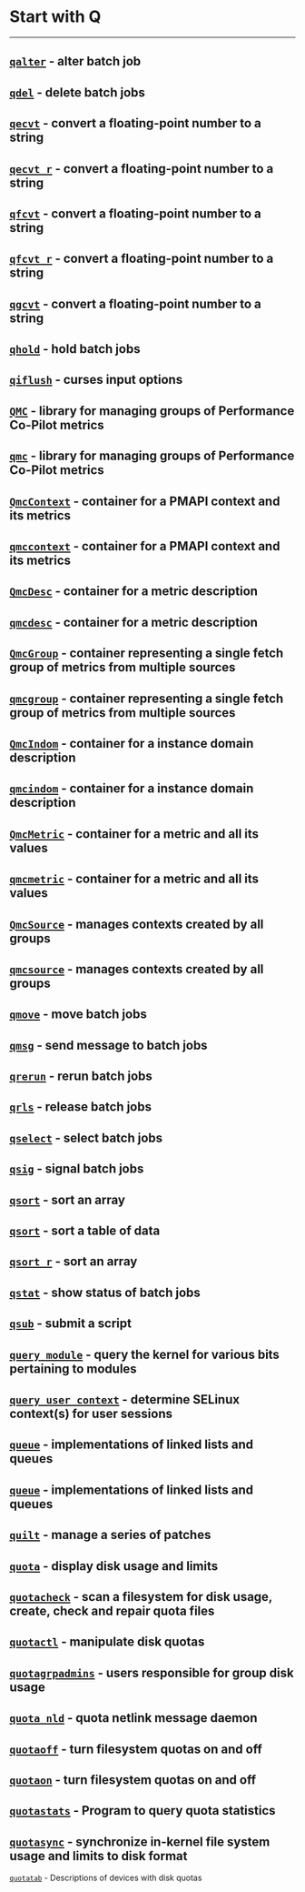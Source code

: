 # Start with Q
---
[`qalter`](https://www.man7.org/linux/man-pages/man1/qalter.1p.html) - alter batch job
---
[`qdel`](https://www.man7.org/linux/man-pages/man1/qdel.1p.html) - delete batch jobs
---
[`qecvt`](https://www.man7.org/linux/man-pages/man3/qecvt.3.html) - convert a floating-point number to a string
---
[`qecvt_r`](https://www.man7.org/linux/man-pages/man3/qecvt_r.3.html) - convert a floating-point number to a string
---
[`qfcvt`](https://www.man7.org/linux/man-pages/man3/qfcvt.3.html) - convert a floating-point number to a string
---
[`qfcvt_r`](https://www.man7.org/linux/man-pages/man3/qfcvt_r.3.html) - convert a floating-point number to a string
---
[`qgcvt`](https://www.man7.org/linux/man-pages/man3/qgcvt.3.html) - convert a floating-point number to a string
---
[`qhold`](https://www.man7.org/linux/man-pages/man1/qhold.1p.html) - hold batch jobs
---
[`qiflush`](https://www.man7.org/linux/man-pages/man3/qiflush.3x.html) - curses input options
---
[`QMC`](https://www.man7.org/linux/man-pages/man3/QMC.3.html) - library for managing groups of Performance Co-Pilot metrics
---
[`qmc`](https://www.man7.org/linux/man-pages/man3/qmc.3.html) - library for managing groups of Performance Co-Pilot metrics
---
[`QmcContext`](https://www.man7.org/linux/man-pages/man3/QmcContext.3.html) - container for a PMAPI context and its metrics
---
[`qmccontext`](https://www.man7.org/linux/man-pages/man3/qmccontext.3.html) - container for a PMAPI context and its metrics
---
[`QmcDesc`](https://www.man7.org/linux/man-pages/man3/QmcDesc.3.html) - container for a metric description
---
[`qmcdesc`](https://www.man7.org/linux/man-pages/man3/qmcdesc.3.html) - container for a metric description
---
[`QmcGroup`](https://www.man7.org/linux/man-pages/man3/QmcGroup.3.html) - container representing a single fetch group of metrics from multiple sources
---
[`qmcgroup`](https://www.man7.org/linux/man-pages/man3/qmcgroup.3.html) - container representing a single fetch group of metrics from multiple sources
---
[`QmcIndom`](https://www.man7.org/linux/man-pages/man3/QmcIndom.3.html) - container for a instance domain description
---
[`qmcindom`](https://www.man7.org/linux/man-pages/man3/qmcindom.3.html) - container for a instance domain description
---
[`QmcMetric`](https://www.man7.org/linux/man-pages/man3/QmcMetric.3.html) - container for a metric and all its values
---
[`qmcmetric`](https://www.man7.org/linux/man-pages/man3/qmcmetric.3.html) - container for a metric and all its values
---
[`QmcSource`](https://www.man7.org/linux/man-pages/man3/QmcSource.3.html) - manages contexts created by all groups
---
[`qmcsource`](https://www.man7.org/linux/man-pages/man3/qmcsource.3.html) - manages contexts created by all groups
---
[`qmove`](https://www.man7.org/linux/man-pages/man1/qmove.1p.html) - move batch jobs
---
[`qmsg`](https://www.man7.org/linux/man-pages/man1/qmsg.1p.html) - send message to batch jobs
---
[`qrerun`](https://www.man7.org/linux/man-pages/man1/qrerun.1p.html) - rerun batch jobs
---
[`qrls`](https://www.man7.org/linux/man-pages/man1/qrls.1p.html) - release batch jobs
---
[`qselect`](https://www.man7.org/linux/man-pages/man1/qselect.1p.html) - select batch jobs
---
[`qsig`](https://www.man7.org/linux/man-pages/man1/qsig.1p.html) - signal batch jobs
---
[`qsort`](https://www.man7.org/linux/man-pages/man3/qsort.3.html) - sort an array
---
[`qsort`](https://www.man7.org/linux/man-pages/man3/qsort.3p.html) - sort a table of data
---
[`qsort_r`](https://www.man7.org/linux/man-pages/man3/qsort_r.3.html) - sort an array
---
[`qstat`](https://www.man7.org/linux/man-pages/man1/qstat.1p.html) - show status of batch jobs
---
[`qsub`](https://www.man7.org/linux/man-pages/man1/qsub.1p.html) - submit a script
---
[`query_module`](https://www.man7.org/linux/man-pages/man2/query_module.2.html) - query the kernel for various bits pertaining to modules
---
[`query_user_context`](https://www.man7.org/linux/man-pages/man3/query_user_context.3.html) - determine SELinux context(s) for user sessions
---
[`queue`](https://www.man7.org/linux/man-pages/man3/queue.3.html) - implementations of linked lists and queues
---
[`queue`](https://www.man7.org/linux/man-pages/man7/queue.7.html) - implementations of linked lists and queues
---
[`quilt`](https://www.man7.org/linux/man-pages/man1/quilt.1.html) - manage a series of patches
---
[`quota`](https://www.man7.org/linux/man-pages/man1/quota.1.html) - display disk usage and limits
---
[`quotacheck`](https://www.man7.org/linux/man-pages/man8/quotacheck.8.html) - scan a filesystem for disk usage, create, check and repair quota files
---
[`quotactl`](https://www.man7.org/linux/man-pages/man2/quotactl.2.html) - manipulate disk quotas
---
[`quotagrpadmins`](https://www.man7.org/linux/man-pages/man5/quotagrpadmins.5.html) - users responsible for group disk usage
---
[`quota_nld`](https://www.man7.org/linux/man-pages/man8/quota_nld.8.html) - quota netlink message daemon
---
[`quotaoff`](https://www.man7.org/linux/man-pages/man8/quotaoff.8.html) - turn filesystem quotas on and off
---
[`quotaon`](https://www.man7.org/linux/man-pages/man8/quotaon.8.html) - turn filesystem quotas on and off
---
[`quotastats`](https://www.man7.org/linux/man-pages/man8/quotastats.8.html) - Program to query quota statistics
---
[`quotasync`](https://www.man7.org/linux/man-pages/man1/quotasync.1.html) - synchronize in-kernel file system usage and limits to disk format
---
[`quotatab`](https://www.man7.org/linux/man-pages/man5/quotatab.5.html) - Descriptions of devices with disk quotas